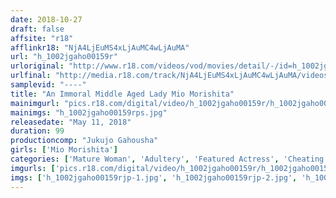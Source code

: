 ```yaml
---
date: 2018-10-27
draft: false
affsite: "r18"
afflinkr18: "NjA4LjEuMS4xLjAuMC4wLjAuMA"
url: "h_1002jgaho00159r"
urloriginal: "http://www.r18.com/videos/vod/movies/detail/-/id=h_1002jgaho00159r"
urlfinal: "http://media.r18.com/track/NjA4LjEuMS4xLjAuMC4wLjAuMA/videos/vod/movies/detail/-/id=h_1002jgaho00159r"
samplevid: "----"
title: "An Immoral Middle Aged Lady Mio Morishita"
mainimgurl: "pics.r18.com/digital/video/h_1002jgaho00159r/h_1002jgaho00159rps.jpg"
mainimgs: "h_1002jgaho00159rps.jpg"
releasedate: "May 11, 2018"
duration: 99
productioncomp: "Jukujo Gahousha"
girls: ['Mio Morishita']
categories: ['Mature Woman', 'Adultery', 'Featured Actress', 'Cheating Wife']
imgurls: ['pics.r18.com/digital/video/h_1002jgaho00159r/h_1002jgaho00159rjp-1.jpg', 'pics.r18.com/digital/video/h_1002jgaho00159r/h_1002jgaho00159rjp-2.jpg', 'pics.r18.com/digital/video/h_1002jgaho00159r/h_1002jgaho00159rjp-3.jpg', 'pics.r18.com/digital/video/h_1002jgaho00159r/h_1002jgaho00159rjp-4.jpg', 'pics.r18.com/digital/video/h_1002jgaho00159r/h_1002jgaho00159rjp-5.jpg', 'pics.r18.com/digital/video/h_1002jgaho00159r/h_1002jgaho00159rjp-6.jpg', 'pics.r18.com/digital/video/h_1002jgaho00159r/h_1002jgaho00159rjp-7.jpg', 'pics.r18.com/digital/video/h_1002jgaho00159r/h_1002jgaho00159rjp-8.jpg', 'pics.r18.com/digital/video/h_1002jgaho00159r/h_1002jgaho00159rjp-9.jpg', 'pics.r18.com/digital/video/h_1002jgaho00159r/h_1002jgaho00159rjp-10.jpg', 'pics.r18.com/digital/video/h_1002jgaho00159r/h_1002jgaho00159rjp-11.jpg', 'pics.r18.com/digital/video/h_1002jgaho00159r/h_1002jgaho00159rjp-12.jpg', 'pics.r18.com/digital/video/h_1002jgaho00159r/h_1002jgaho00159rjp-13.jpg', 'pics.r18.com/digital/video/h_1002jgaho00159r/h_1002jgaho00159rjp-14.jpg', 'pics.r18.com/digital/video/h_1002jgaho00159r/h_1002jgaho00159rjp-15.jpg', 'pics.r18.com/digital/video/h_1002jgaho00159r/h_1002jgaho00159rjp-16.jpg', 'pics.r18.com/digital/video/h_1002jgaho00159r/h_1002jgaho00159rjp-17.jpg', 'pics.r18.com/digital/video/h_1002jgaho00159r/h_1002jgaho00159rjp-18.jpg', 'pics.r18.com/digital/video/h_1002jgaho00159r/h_1002jgaho00159rjp-19.jpg', 'pics.r18.com/digital/video/h_1002jgaho00159r/h_1002jgaho00159rjp-20.jpg']
imgs: ['h_1002jgaho00159rjp-1.jpg', 'h_1002jgaho00159rjp-2.jpg', 'h_1002jgaho00159rjp-3.jpg', 'h_1002jgaho00159rjp-4.jpg', 'h_1002jgaho00159rjp-5.jpg', 'h_1002jgaho00159rjp-6.jpg', 'h_1002jgaho00159rjp-7.jpg', 'h_1002jgaho00159rjp-8.jpg', 'h_1002jgaho00159rjp-9.jpg', 'h_1002jgaho00159rjp-10.jpg', 'h_1002jgaho00159rjp-11.jpg', 'h_1002jgaho00159rjp-12.jpg', 'h_1002jgaho00159rjp-13.jpg', 'h_1002jgaho00159rjp-14.jpg', 'h_1002jgaho00159rjp-15.jpg', 'h_1002jgaho00159rjp-16.jpg', 'h_1002jgaho00159rjp-17.jpg', 'h_1002jgaho00159rjp-18.jpg', 'h_1002jgaho00159rjp-19.jpg', 'h_1002jgaho00159rjp-20.jpg']
---
```

